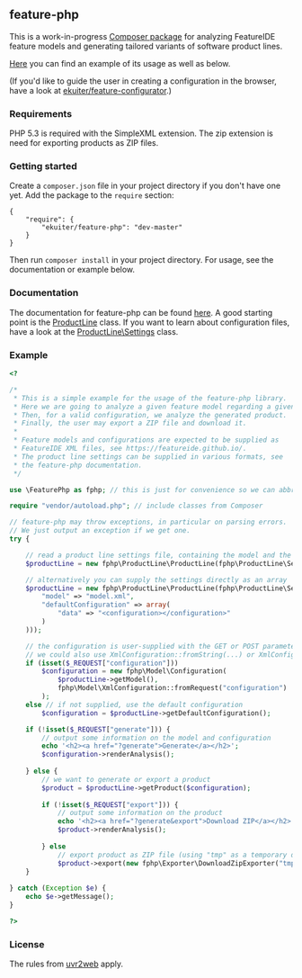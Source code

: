 ## feature-php

This is a work-in-progress [Composer package](https://packagist.org/packages/ekuiter/feature-php)
for analyzing FeatureIDE feature models and generating tailored variants of software product lines.

[Here](https://github.com/ekuiter/feature-example) you can find an example of its usage
as well as below.

(If you'd like to guide the user in creating a configuration in the browser, have a look at
[ekuiter/feature-configurator](https://github.com/ekuiter/feature-configurator).)


### Requirements

PHP 5.3 is required with the SimpleXML extension. The zip extension is need for exporting products as ZIP files.

### Getting started

Create a `composer.json` file in your project directory if you don't have one yet.
Add the package to the `require` section:
```
{
    "require": {
        "ekuiter/feature-php": "dev-master"
    }
}
```
Then run `composer install` in your project directory. For usage, see the documentation or example below.

### Documentation

The documentation for feature-php can be found [here](http://ekuiter.github.io/feature-php). A good starting
point is the [ProductLine](http://ekuiter.github.io/feature-php/classes/FeaturePhp.ProductLine.ProductLine.html)
class. If you want to learn about configuration files, have a look at the
[ProductLine\Settings](http://ekuiter.github.io/feature-php/classes/FeaturePhp.ProductLine.Settings.html) class.

### Example

```php
<?

/*
 * This is a simple example for the usage of the feature-php library.
 * Here we are going to analyze a given feature model regarding a given configuration.
 * Then, for a valid configuration, we analyze the generated product.
 * Finally, the user may export a ZIP file and download it.
 * 
 * Feature models and configurations are expected to be supplied as
 * FeatureIDE XML files, see https://featureide.github.io/.
 * The product line settings can be supplied in various formats, see
 * the feature-php documentation.
 */

use \FeaturePhp as fphp; // this is just for convenience so we can abbreviate the prefix "FeaturePhp\" below

require "vendor/autoload.php"; // include classes from Composer

// feature-php may throw exceptions, in particular on parsing errors.
// We just output an exception if we get one.
try {

    // read a product line settings file, containing the model and the default configuration
    $productLine = new fphp\ProductLine\ProductLine(fphp\ProductLine\Settings::fromFile("config.json"));

    // alternatively you can supply the settings directly as an array
    $productLine = new fphp\ProductLine\ProductLine(fphp\ProductLine\Settings::fromArray(array(
        "model" => "model.xml",
        "defaultConfiguration" => array(
            "data" => "<configuration></configuration>"
        )
    )));

    // the configuration is user-supplied with the GET or POST parameter "configuration"
    // we could also use XmlConfiguration::fromString(...) or XmlConfiguration::fromFile(...)
    if (isset($_REQUEST["configuration"]))
        $configuration = new fphp\Model\Configuration(
            $productLine->getModel(),
            fphp\Model\XmlConfiguration::fromRequest("configuration")
        );
    else // if not supplied, use the default configuration
        $configuration = $productLine->getDefaultConfiguration();

    if (!isset($_REQUEST["generate"])) {
        // output some information on the model and configuration
        echo '<h2><a href="?generate">Generate</a></h2>';
        $configuration->renderAnalysis();
        
    } else {
        // we want to generate or export a product
        $product = $productLine->getProduct($configuration);
        
        if (!isset($_REQUEST["export"])) {
            // output some information on the product
            echo '<h2><a href="?generate&export">Download ZIP</a></h2>';
            $product->renderAnalysis();
            
        } else
            // export product as ZIP file (using "tmp" as a temporary directory)
            $product->export(new fphp\Exporter\DownloadZipExporter("tmp"));
    }
    
} catch (Exception $e) {
    echo $e->getMessage();
}

?>
```

### License

The rules from [uvr2web](https://github.com/ekuiter/uvr2web/blob/master/LICENSE.txt) apply.
